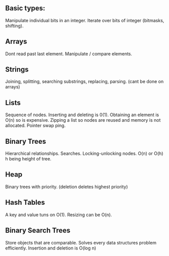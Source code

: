 ## Basic types:

Manipulate individual bits in an integer.
Iterate over bits of integer (bitmasks, shifting).

## Arrays

Dont read past last element.
Manipulate / compare elements.

## Strings

Joining, splitting, searching substrings, replacing, parsing. (cant be done on arrays)

## Lists

Sequence of nodes.
Inserting and deleting is 0(1).
Obtaining an element is O(n) so is expensive.
Zipping a list so nodes are reused and memory is not allocated.
Pointer swap ping.

## Binary Trees

Hierarchical relationships.
Searches.
Locking-unlocking nodes. O(n) or O(h) h being height of tree.


## Heap

Binary trees with priority. (deletion deletes highest priority)

## Hash Tables

A key and value tuns on O(1).
Resizing can be O(n).

## Binary Search Trees

Store objects that are comparable.
Solves every data structures problem efficiently.
Insertion and deletion is O(log n)